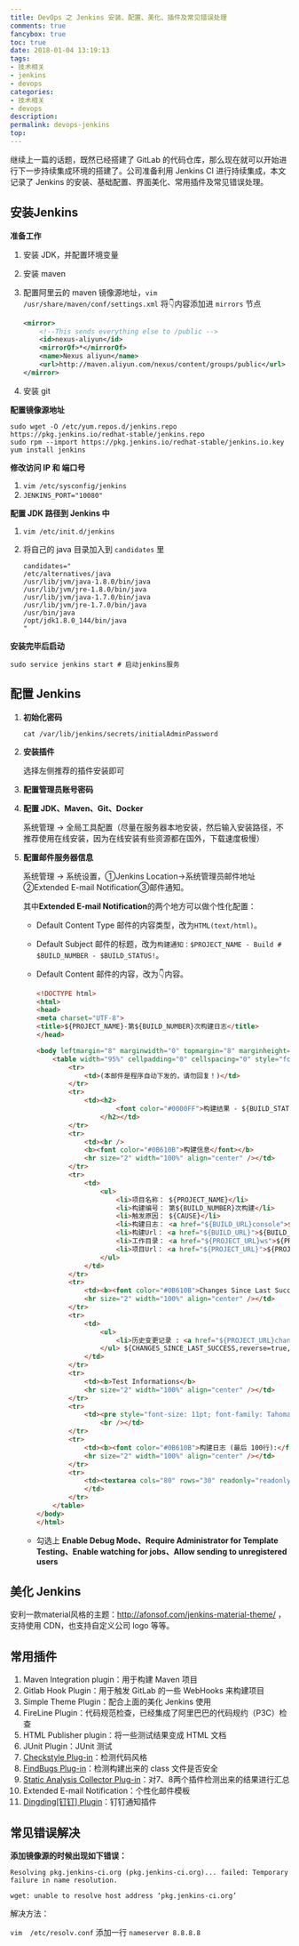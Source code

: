 ```yaml
---
title: DevOps 之 Jenkins 安装、配置、美化、插件及常见错误处理
comments: true
fancybox: true
toc: true
date: 2018-01-04 13:19:13
tags:
- 技术相关
- jenkins
- devops
categories:
- 技术相关
- devops
description:
permalink: devops-jenkins
top:
---
```

继续上一篇的话题，既然已经搭建了 GitLab 的代码仓库，那么现在就可以开始进行下一步持续集成环境的搭建了。公司准备利用 Jenkins CI 进行持续集成，本文记录了  Jenkins 的安装、基础配置、界面美化、常用插件及常见错误处理。

<!--more-->

## 安装Jenkins

**准备工作**

1. 安装 JDK，并配置环境变量

2. 安装 maven

3. 配置阿里云的 maven 镜像源地址，`vim /usr/share/maven/conf/settings.xml` 将👇内容添加进 `mirrors` 节点

   ```xml
   <mirror>
       <!--This sends everything else to /public -->
       <id>nexus-aliyun</id>
       <mirrorOf>*</mirrorOf>
       <name>Nexus aliyun</name>
       <url>http://maven.aliyun.com/nexus/content/groups/public</url>
   </mirror>
   ```

4. 安装 git

**配置镜像源地址**

```shell
sudo wget -O /etc/yum.repos.d/jenkins.repo https://pkg.jenkins.io/redhat-stable/jenkins.repo
sudo rpm --import https://pkg.jenkins.io/redhat-stable/jenkins.io.key
yum install jenkins
```

**修改访问 IP 和 端口号**

1. `vim /etc/sysconfig/jenkins`
2. `JENKINS_PORT="10080"`

**配置 JDK 路径到 Jenkins 中**

1. `vim /etc/init.d/jenkins`

2. 将自己的 java 目录加入到 `candidates` 里

   ```properties
   candidates="
   /etc/alternatives/java
   /usr/lib/jvm/java-1.8.0/bin/java
   /usr/lib/jvm/jre-1.8.0/bin/java
   /usr/lib/jvm/java-1.7.0/bin/java
   /usr/lib/jvm/jre-1.7.0/bin/java
   /usr/bin/java
   /opt/jdk1.8.0_144/bin/java
   "
   ```

**安装完毕后启动**

```shell
sudo service jenkins start # 启动jenkins服务 
```

## 配置 Jenkins

1. **初始化密码**

   `cat /var/lib/jenkins/secrets/initialAdminPassword`

2. **安装插件**

   选择左侧推荐的插件安装即可

3. **配置管理员账号密码**

4. **配置 JDK、Maven、Git、Docker**

   系统管理 → 全局工具配置（尽量在服务器本地安装，然后输入安装路径，不推荐使用在线安装，因为在线安装有些资源都在国外，下载速度极慢）

5. **配置邮件服务器信息**

   系统管理 → 系统设置，①Jenkins Location→系统管理员邮件地址②Extended E-mail Notification③邮件通知。

   其中**Extended E-mail Notification**的两个地方可以做个性化配置：

   - Default Content Type 邮件的内容类型，改为`HTML(text/html)`。

   - Default Subject 邮件的标题，改为`构建通知：$PROJECT_NAME - Build # $BUILD_NUMBER - $BUILD_STATUS!`。

   - Default Content 邮件的内容，改为👇内容。

     ```html
     <!DOCTYPE html>
     <html>
     <head>
     <meta charset="UTF-8">
     <title>${PROJECT_NAME}-第${BUILD_NUMBER}次构建日志</title>
     </head>

     <body leftmargin="8" marginwidth="0" topmargin="8" marginheight="4" offset="0">
         <table width="95%" cellpadding="0" cellspacing="0" style="font-size: 11pt; font-family: Tahoma, Arial, Helvetica, sans-serif">
             <tr>
                 <td>(本邮件是程序自动下发的，请勿回复！)</td>
             </tr>
             <tr>
                 <td><h2>
                         <font color="#0000FF">构建结果 - ${BUILD_STATUS}</font>
                     </h2></td>
             </tr>
             <tr>
                 <td><br />
                 <b><font color="#0B610B">构建信息</font></b>
                 <hr size="2" width="100%" align="center" /></td>
             </tr>
             <tr>
                 <td>
                     <ul>
                         <li>项目名称： ${PROJECT_NAME}</li>
                         <li>构建编号： 第${BUILD_NUMBER}次构建</li>
                         <li>触发原因： ${CAUSE}</li>
                         <li>构建日志： <a href="${BUILD_URL}console">${BUILD_URL}console</a></li>
                         <li>构建Url： <a href="${BUILD_URL}">${BUILD_URL}</a></li>
                         <li>工作目录： <a href="${PROJECT_URL}ws">${PROJECT_URL}ws</a></li>
                         <li>项目Url： <a href="${PROJECT_URL}">${PROJECT_URL}</a></li>
                     </ul>
                 </td>
             </tr>
             <tr>
                 <td><b><font color="#0B610B">Changes Since Last Successful Build:</font></b>
                 <hr size="2" width="100%" align="center" /></td>
             </tr>
             <tr>
                 <td>
                     <ul>
                         <li>历史变更记录 : <a href="${PROJECT_URL}changes">${PROJECT_URL}changes</a></li>
                     </ul> ${CHANGES_SINCE_LAST_SUCCESS,reverse=true, format="Changes for Build #%n:<br />%c<br />",showPaths=true,changesFormat="<pre>[%a]<br />%m</pre>",pathFormat="    %p"}  
                 </td>
             </tr>
             <tr>
                 <td><b>Test Informations</b>
                 <hr size="2" width="100%" align="center" /></td>
             </tr>
             <tr>
                 <td><pre style="font-size: 11pt; font-family: Tahoma, Arial, Helvetica, sans-serif">Total:${TEST_COUNTS,var="total"},Pass:${TEST_COUNTS,var="pass"},Failed:${TEST_COUNTS,var="fail"},Skiped:${TEST_COUNTS,var="skip"}</pre>
                     <br /></td>
             </tr>
             <tr>
                 <td><b><font color="#0B610B">构建日志 (最后 100行):</font></b>
                 <hr size="2" width="100%" align="center" /></td>
             </tr>
             <tr>
                 <td><textarea cols="80" rows="30" readonly="readonly" style="font-family: Courier New">${BUILD_LOG, maxLines=100}</textarea>
                 </td>
             </tr>
         </table>
     </body>
     </html>
     ```

   - 勾选上 **Enable Debug Mode、Require Administrator for Template Testing、Enable watching for jobs、Allow sending to unregistered users**

## 美化 Jenkins

安利一款material风格的主题：http://afonsof.com/jenkins-material-theme/ ，支持使用 CDN，也支持自定义公司 logo 等等。

## 常用插件

1. Maven Integration plugin：用于构建 Maven 项目
2. Gitlab Hook Plugin：用于触发 GitLab 的一些 WebHooks 来构建项目
3. Simple Theme Plugin：配合上面的美化 Jenkins 使用
4. FireLine Plugin：代码规范检查，已经集成了阿里巴巴的代码规约（P3C）检查
5. HTML Publisher plugin：将一些测试结果变成 HTML 文档
6. JUnit Plugin：JUnit 测试
7. [Checkstyle Plug-in](https://plugins.jenkins.io/checkstyle)：检测代码风格
8. [FindBugs Plug-in](https://plugins.jenkins.io/findbugs)：检测构建出来的 class 文件是否安全
9. [Static Analysis Collector Plug-in](https://plugins.jenkins.io/analysis-collector)：对7、8两个插件检测出来的结果进行汇总
10. Extended E-mail Notification：个性化邮件模板
11.  [Dingding[钉钉] Plugin](https://wiki.jenkins.io/display/JENKINS/Dingding+Notification+Plugin)：钉钉通知插件

## 常见错误解决

**添加镜像源的时候出现如下错误：**

```shell
Resolving pkg.jenkins-ci.org (pkg.jenkins-ci.org)... failed: Temporary failure in name resolution.

wget: unable to resolve host address ‘pkg.jenkins-ci.org’
```

解决方法：

`vim  /etc/resolv.conf` 添加一行 `nameserver 8.8.8.8`
